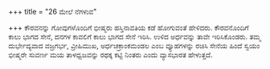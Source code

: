 +++
title = "26 ಮೇಲೆ ನೆಗಳುವ"

+++
ಕೌರವನನ್ನು ಗೋವುಗಳೊಂದಿಗೆ ಭೀಷ್ಮರು ಹಸ್ತಿನಾವತಿಯ ಕಡೆ ಹೋಗುವಂತೆ ಹೇಳಿದರು. ಕೌರವನೊಂದಿಗೆ ಕಾಲು ಭಾಗದ ಸೇನೆ, ದನಗಳ ಕಾವಲಿಗೆ ಕಾಲು ಭಾಗದ ಸೇನೆ ಇರಿಸಿ. ಉಳಿದ ಅರ್ಧವನ್ನು ತಾವೇ ಇರಿಸಿಕೊಂಡರು. ತಮ್ಮ ದುರ್ಭೇದ್ಯವಾದ ವಜ್ರಗರ್ಭ, ವ್ರೀಹಿಮುಖ, ಅರ್ಧಚಕ್ರಾಂಕಮಂಡಲ ಎಂಬ ವ್ಯೂಹಗಳನ್ನು ರಚಿಸಿ ಸೇನೆಯ ಹಿಂದೆ ಸ್ವಯಂ ಭೀಷ್ಮರೇ ಸುವರ್ಣ ಮಯ ತಾಳಧ್ವಜವನ್ನು ರಥಕ್ಕ ಕಟ್ಟಿ ನಿಂತರು ಎಂದು ವ್ಯಾಸಭಾರತ ಹೇಳುತ್ತದೆ.